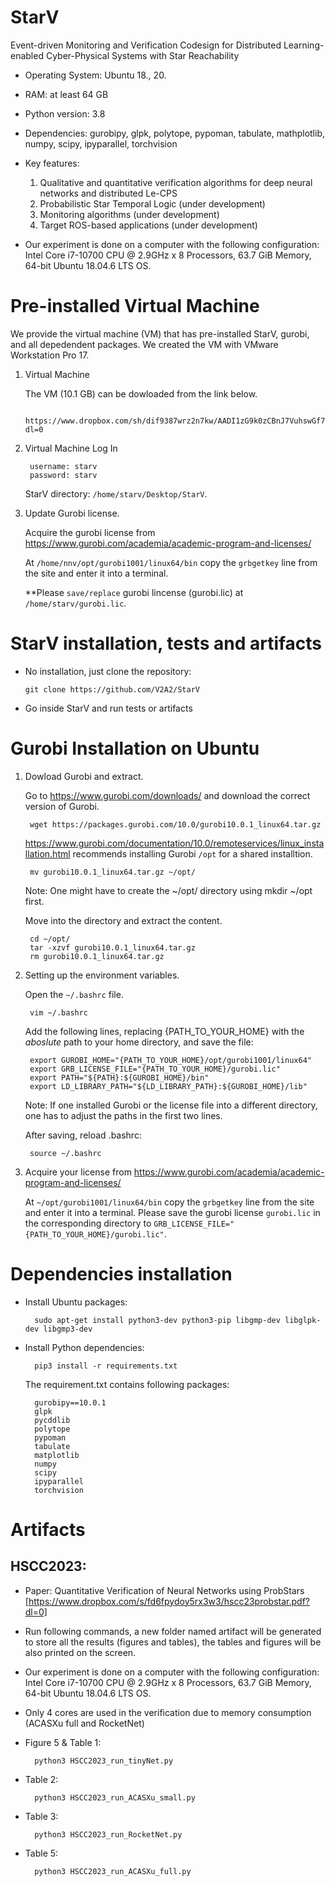 # StarV
Event-driven Monitoring and Verification Codesign for Distributed Learning-enabled Cyber-Physical Systems with Star Reachability
 - Operating System: Ubuntu 18., 20.
 - RAM: at least 64 GB
 - Python version: 3.8
 - Dependencies: gurobipy, glpk, polytope, pypoman, tabulate, mathplotlib, numpy, scipy, ipyparallel, torchvision
 - Key features: 
    1) Qualitative and quantitative verification algorithms for deep neural networks and distributed Le-CPS 
    2) Probabilistic Star Temporal Logic (under development)
    3) Monitoring algorithms (under development)
    4) Target ROS-based applications (under development)

-  Our experiment is done on a computer with the following configuration: Intel Core i7-10700 CPU @ 2.9GHz x 8 Processors, 63.7 GiB Memory, 64-bit Ubuntu 18.04.6 LTS OS.

# Pre-installed Virtual Machine

We provide the virtual machine (VM) that has pre-installed StarV, gurobi, and all depedendent packages. We created the VM with VMware Workstation Pro 17.

1) Virtual Machine

   The VM (10.1 GB) can be dowloaded from the link below. 

        https://www.dropbox.com/sh/dif9387wrz2n7kw/AADI1zG9k0zCBnJ7VuhswGf7a?dl=0

2) Virtual Machine Log In

        username: starv
        password: starv 

   StarV directory: `/home/starv/Desktop/StarV`.

3) Update Gurobi license.

   Acquire the gurobi license from https://www.gurobi.com/academia/academic-program-and-licenses/

   At `/home/nnv/opt/gurobi1001/linux64/bin` copy the `grbgetkey` line from the site and enter it into a terminal.

   **Please `save/replace` gurobi lincense (gurobi.lic) at `/home/starv/gurobi.lic`.


# StarV installation, tests and artifacts

  - No installation, just clone the repository:
  
        git clone https://github.com/V2A2/StarV
        
  - Go inside StarV and run tests or artifacts
  

# Gurobi Installation on Ubuntu

1) Dowload Gurobi and extract.

   Go to https://www.gurobi.com/downloads/ and download the correct version of Gurobi.

        wget https://packages.gurobi.com/10.0/gurobi10.0.1_linux64.tar.gz

   https://www.gurobi.com/documentation/10.0/remoteservices/linux_installation.html recommends installing Gurobi `/opt` for a shared installtion.

        mv gurobi10.0.1_linux64.tar.gz ~/opt/

   Note: One might have to create the ~/opt/ directory using mkdir ~/opt first.

   Move into the directory and extract the content.

        cd ~/opt/
        tar -xzvf gurobi10.0.1_linux64.tar.gz
        rm gurobi10.0.1_linux64.tar.gz


2) Setting up the environment variables.

    Open the `~/.bashrc` file.

        vim ~/.bashrc

    Add the following lines, replacing {PATH_TO_YOUR_HOME} with the _aboslute_ path to your home directory, and save the file:

        export GUROBI_HOME="{PATH_TO_YOUR_HOME}/opt/gurobi1001/linux64"
        export GRB_LICENSE_FILE="{PATH_TO_YOUR_HOME}/gurobi.lic"
        export PATH="${PATH}:${GUROBI_HOME}/bin"
        export LD_LIBRARY_PATH="${LD_LIBRARY_PATH}:${GUROBI_HOME}/lib"

    Note: If one installed Gurobi or the license file into a different directory, one has to adjust the paths in the first two lines.

    After saving, reload .bashrc:

        source ~/.bashrc

3) Acquire your license from https://www.gurobi.com/academia/academic-program-and-licenses/

    At `~/opt/gurobi1001/linux64/bin` copy the `grbgetkey` line from the site and enter it into a terminal. Please save the gurobi license `gurobi.lic` in the corresponding directory to `GRB_LICENSE_FILE="{PATH_TO_YOUR_HOME}/gurobi.lic"`.
 
# Dependencies installation

- Install Ubuntu packages:

        sudo apt-get install python3-dev python3-pip libgmp-dev libglpk-dev libgmp3-dev 

- Install Python dependencies:

        pip3 install -r requirements.txt

  The requirement.txt contains following packages:

        gurobipy==10.0.1
        glpk
        pycddlib
        polytope
        pypoman
        tabulate
        matplotlib
        numpy
        scipy
        ipyparallel
        torchvision


        
        
# Artifacts 

## HSCC2023: 

- Paper: Quantitative Verification of Neural Networks using ProbStars [https://www.dropbox.com/s/fd6fpydoy5rx3w3/hscc23probstar.pdf?dl=0]

- Run following commands, a new folder named artifact will be generated to store all the results (figures and tables), the tables and figures will be also printed on the screen. 

- Our experiment is done on a computer with the following configuration: Intel Core i7-10700 CPU @ 2.9GHz x 8 Processors, 63.7 GiB Memory, 64-bit Ubuntu 18.04.6 LTS OS.

- Only 4 cores are used in the verification due to memory consumption (ACASXu full and RocketNet)

- Figure 5 & Table 1:
   
        python3 HSCC2023_run_tinyNet.py
        
- Table 2: 

        python3 HSCC2023_run_ACASXu_small.py
        
- Table 3: 
      
        python3 HSCC2023_run_RocketNet.py
        
- Table 5:

        python3 HSCC2023_run_ACASXu_full.py